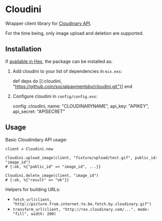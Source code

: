 # Cloudini

Wrapper client library for [Cloudinary API](http://cloudinary.com).

For the time being, only image upload and deletion are supported.

## Installation

If [available in Hex](https://hex.pm/docs/publish), the package can be installed as:

  1. Add cloudini to your list of dependencies in `mix.exs`:

        def deps do
          [{:cloudini, "https://github.com/socialpaymentsbv/cloudini.git"}]
        end

  2. Configure cloudini in `config/config.exs`:

        config :cloudini,
          name: "CLOUDINARYNAME",
          api_key: "APIKEY",
          api_secret: "APISECRET"

## Usage

Basic Cloudindary API usage:

    client = Cloudini.new

    Cloudini.upload_image(client, "fixture/upload/test.gif", public_id: "image_id")
    # {:ok, %{"public_id" => "image_id", ...}}
    
    Cloudini.delete_image(client, "image_id")
    # {:ok, %{"result" => "ok"}}

Helpers for building URLs:

  * `fetch_url(client, "http://picture.from.internet.to.be.fetch.by.cloudinary.gif")`
  * `transform_url(client, "http://res.cloudinary.com/...", mode: "fill", width: 200)`
